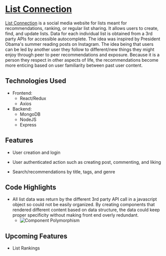 # [List Connection](https://github.com/kv2461/list-connection)

 
 
[List Connection](https://github.com/kv2461/list-connection) is a social media website for lists meant for recommendations, ranking, or regular list sharing. It allows users to create, find, and update lists. Data for each individual list is obtained from a 3rd party APIs for accessible autocomplete. The idea was inspired by President Obama's summer reading posts on Instagram. The idea being that users can be led by another user they follow to different/new things they might enjoy through peer to peer recommendations and exposure. Because it is a person they respect in other aspects of life, the recommendations become more enticing based on user familiarity between past user content. 
 
 ## Technologies Used
   * Frontend:
     * React/Redux
     * Axios
   * Backend:
     * MongoDB
     * NodeJS
     * Express
   
## Features
  * User creation and login
<!--     * ![login](https://login.gif) -->
* User authenticated action such as creating post, commenting, and liking
<!--     * ![login](https://login.gif) -->
* Search/recommendations  by title, tags, and genre
<!--     * ![login](https://login.gif) -->

 
## Code Highlights
  * All list data was return by the different 3rd party API call in a javascript object so could not be easily organized. By creating components that rendered different content based on data structure, the data could keep proper specificity without making front end overly redundant.
    * ![Component Polymorphism](https://user.png)

 
 ## Upcoming Features
   * List Rankings



